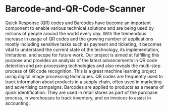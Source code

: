 # Barcode-and-QR-Code-Scanner

Quick Response (QR) codes and Barcodes have become an important component
to enable various technical solutions and are being used by millions of people
around the world every day. With the tremendous increase in usage of QR codes
and the growing number of applications mostly including sensitive tasks such as
payment and ticketing, it becomes vital to understand the current state of the
technology, its implementation, limitations, and scope for future work. Our
project is aimed at fulfilling this purpose and provides an analysis of the latest
advancements in QR code detection and pre-processing technologies and also
reveals the multi-step process of QR code recognition. This is a great machine
learning project using digital image processing techniques. QR codes are
frequently used to track information about products in a supply chain, often used
in marketing and advertising campaigns. Barcodes are applied to products as a
means of quick identification. They are used in retail stores as part of the purchase
process, in warehouses to track inventory, and on invoices to assist in accounting.
